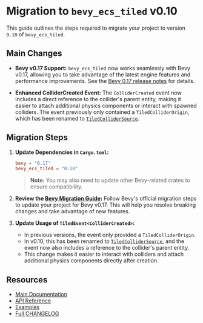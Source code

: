# Migration to `bevy_ecs_tiled` v0.10

This guide outlines the steps required to migrate your project to version `0.10` of `bevy_ecs_tiled`.

## Main Changes

- **Bevy v0.17 Support:**
  `bevy_ecs_tiled` now works seamlessly with Bevy v0.17, allowing you to take advantage of the latest engine features and performance improvements. See the [Bevy 0.17 release notes](https://bevy.org/news/bevy-0-17/) for details.

- **Enhanced ColliderCreated Event:**
  The `ColliderCreated` event now includes a direct reference to the collider's parent entity, making it easier to attach additional physics components or interact with spawned colliders. The event previously only contained a `TiledColliderOrigin`, which has been renamed to [`TiledColliderSource`](https://docs.rs/bevy_ecs_tiled/latest/bevy_ecs_tiled/physics/collider/enum.TiledColliderSource.html).

## Migration Steps

1. **Update Dependencies in `Cargo.toml`:**

    ```toml
    bevy = "0.17"
    bevy_ecs_tiled = "0.10"
    ```

    > **Note:** You may also need to update other Bevy-related crates to ensure compatibility.

2. **Review the [Bevy Migration Guide](https://bevy.org/learn/migration-guides/0-16-to-0-17/):**
   Follow Bevy's official migration steps to update your project for Bevy v0.17. This will help you resolve breaking changes and take advantage of new features.

3. **Update Usage of `TiledEvent<ColliderCreated>`:**

    - In previous versions, the event only provided a `TiledColliderOrigin`.
    - In v0.10, this has been renamed to [`TiledColliderSource`](https://docs.rs/bevy_ecs_tiled/latest/bevy_ecs_tiled/physics/collider/enum.TiledColliderSource.html), and the event now also includes a reference to the collider's parent entity.
    - This change makes it easier to interact with colliders and attach additional physics components directly after creation.

## Resources

- [Main Documentation](../index.html)
- [API Reference](https://docs.rs/bevy_ecs_tiled/latest/bevy_ecs_tiled/)
- [Examples](https://github.com/adrien-bon/bevy_ecs_tiled/tree/main/examples/README.md)
- [Full CHANGELOG](https://github.com/adrien-bon/bevy_ecs_tiled/tree/main/CHANGELOG.md)